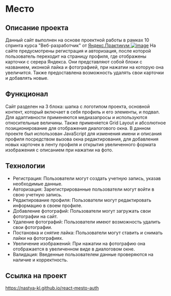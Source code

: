 # Место

## Описание проекта
Данный сайт выполнен на основе проектной работы в рамках 10 спринта курса "Веб-разработчик" от [Яндекс.Практикум ![image](https://i.ibb.co/BZWMYRt/image.png)](https://practicum.yandex.ru/)
На сайте предусмотрены регистрация и авторизация, после которой пользователь переходит на страницу профиля, где отображены карточки с серера Яндекса. Они представляют собой блоки с названием, иконкой лайка и фотографией, при нажатии на которую она увеличится. Также предоставлена возможность удалять свои карточки и добавлять новые. 

## Функционал
Сайт разделен на 3 блока: шапка с логотипом проекта, основной контент, который включает в себя профиль и его элементы, и подвал. Для адаптивности применяются медиазапросы и используются относительные величины. Также применяется Grid Layout и абсолютное позиционирование для отображения диалогового окна. В данном проекте был использован JavaScript для изменения имени и описания профиля посредством вызова окна редактирования, для добавления новых карточек в ленту профиля и открытия увеличенного формата изображения с описанием при нажатии на фото.

## Технологии
- Регистрация: Пользователи могут создать учетную запись, указав необходимые данные.
- Авторизация: Зарегистрированные пользователи могут войти в свою учетную запись.
- Редактирование профиля: Пользователи могут редактировать информацию в своем профиле.
- Добавление фотографий: Пользователи могут загружать свои фотографии на сайт.
- Удаление фотографий: Пользователи имеют возможность удалить свои фотографии.
- Постановка и снятие лайка: Пользователи могут ставить и снимать лайки на фотографиях.
- Увеличение изображений: При нажатии на фотографию она отображается в увеличенном виде в диалоговом окне.
- Валидация: Введенные пользователем данные проверяются на наличие и корректность.

## Ссылка на проект
https://nastya-kl.github.io/react-mesto-auth
